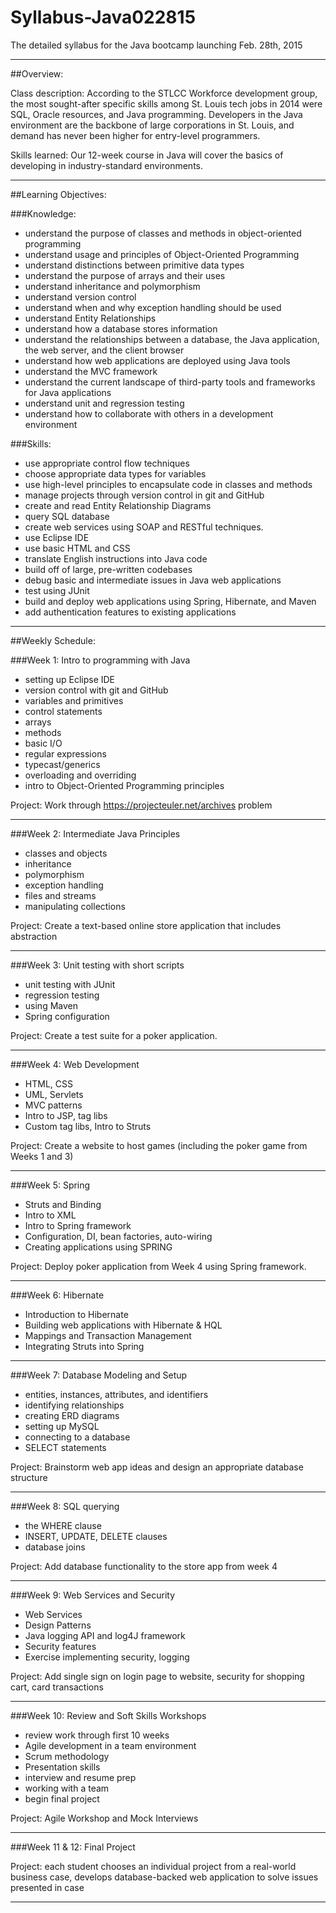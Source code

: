 # Syllabus-Java022815
The detailed syllabus for the Java bootcamp launching Feb. 28th, 2015
		
-----------------------------------------------------------------------------------------------------

##Overview: 

Class description: According to the STLCC Workforce development group, the most sought-after specific skills among St. Louis tech jobs in 2014 were SQL, Oracle resources, and Java programming. Developers in the Java environment are the backbone of large corporations in St. Louis, and demand has never been higher for entry-level programmers.

Skills learned: Our 12-week course in Java will cover the basics of developing in industry-standard environments.


-----------------------------------------------------------------------------------------------------

##Learning Objectives: 

###Knowledge:
* understand the purpose of classes and methods in object-oriented programming
* understand usage and principles of Object-Oriented Programming
* understand distinctions between primitive data types
* understand the purpose of arrays and their uses
* understand inheritance and polymorphism
* understand version control
* understand when and why exception handling should be used
* understand Entity Relationships
* understand how a database stores information
* understand the relationships between a database, the Java application, the web server, and the client browser
* understand how web applications are deployed using Java tools
* understand the MVC framework
* understand the current landscape of third-party tools and frameworks for Java applications
* understand unit and regression testing
* understand how to collaborate with others in a development environment

###Skills:
* use appropriate control flow techniques
* choose appropriate data types for variables
* use high-level principles to encapsulate code in classes and methods
* manage projects through version control in git and GitHub
* create and read Entity Relationship Diagrams
* query SQL database
* create web services using SOAP and RESTful techniques.
* use Eclipse IDE
* use basic HTML and CSS
* translate English instructions into Java code
* build off of large, pre-written codebases
* debug basic and intermediate issues in Java web applications
* test using JUnit
* build and deploy web applications using Spring, Hibernate, and Maven
* add authentication features to existing applications



-----------------------------------------------------------------------------------------------------

##Weekly Schedule: 

###Week 1:  Intro to programming with Java
+ setting up Eclipse IDE
+ version control with git and GitHub
+ variables and primitives
+ control statements
+ arrays
+ methods
+ basic I/O
+ regular expressions
+ typecast/generics
+ overloading and overriding
+ intro to Object-Oriented Programming principles

Project: Work through https://projecteuler.net/archives problem

----------------------------------------------------


###Week 2: Intermediate Java Principles
+ classes and objects
+ inheritance
+ polymorphism
+ exception handling
+ files and streams
+ manipulating collections

Project: Create a text-based online store application that includes abstraction

----------------------------------------------------


###Week 3: Unit testing with short scripts
+ unit testing with JUnit
+ regression testing
+ using Maven
+ Spring configuration

Project: Create a test suite for a poker application.

----------------------------------------------------


###Week 4: Web Development

+ HTML, CSS
+ UML, Servlets
+ MVC patterns
+ Intro to JSP, tag libs
+ Custom tag libs, Intro to Struts

Project: Create a website to host games (including the poker game from Weeks 1 and 3) 

----------------------------------------------------


###Week 5:  Spring

+ Struts and Binding
+ Intro to XML
+ Intro to Spring framework
+ Configuration, DI, bean factories, auto-wiring
+ Creating applications using SPRING

Project: Deploy poker application from Week 4 using Spring framework.

---------------------------------------------------- 


###Week 6: Hibernate

+ Introduction to Hibernate
+ Building web applications with Hibernate & HQL
+ Mappings and Transaction Management
+ Integrating Struts into Spring
 
---------------------------------------------------- 


###Week 7: Database Modeling and Setup

+ entities, instances, attributes, and identifiers
+ identifying relationships
+ creating ERD diagrams
+ setting up MySQL
+ connecting to a database
+ SELECT statements

Project: Brainstorm web app ideas and design an appropriate database structure

----------------------------------------------------


###Week 8: SQL querying

+ the WHERE clause
+ INSERT, UPDATE, DELETE clauses
+ database joins

Project: Add database functionality to the store app from week 4

----------------------------------------------------


###Week 9: Web Services and Security

+ Web Services
+ Design Patterns
+ Java logging API and log4J framework
+ Security features
+ Exercise implementing security, logging


Project: Add single sign on login page to website, security for shopping cart, card transactions

----------------------------------------------------


###Week 10: Review and Soft Skills Workshops

+ review work through first 10 weeks
+ Agile development in a team environment
+ Scrum methodology
+ Presentation skills
+ interview and resume prep
+ working with a team
+ begin final project

Project: Agile Workshop and Mock Interviews

-----------------------------------------------------------------------------------------------------


###Week 11 & 12: Final Project

Project: each student chooses an individual project from a real-world business case, develops database-backed web application to solve issues presented in case

--------------------------------------------------------------------------------
